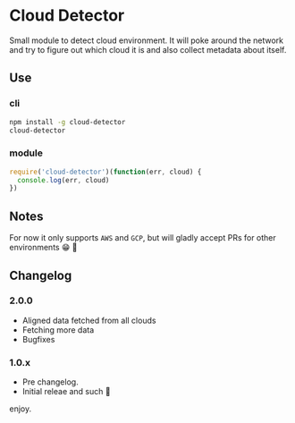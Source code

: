 # Cloud Detector

Small module to detect cloud environment. It will poke around the network and try to figure out which cloud it is and also collect metadata about itself.

## Use

### cli

```sh
npm install -g cloud-detector
cloud-detector
```

### module

```js
require('cloud-detector')(function(err, cloud) {
  console.log(err, cloud)
})
```

## Notes

For now it only supports `AWS` and `GCP`, but will gladly accept PRs for other environments :grin: :tada:

## Changelog

### 2.0.0

* Aligned data fetched from all clouds
* Fetching more data
* Bugfixes 

### 1.0.x

* Pre changelog.
* Initial releae and such :tada:

enjoy.

